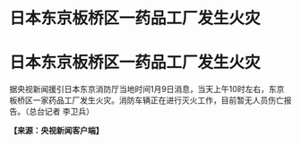 # 日本东京板桥区一药品工厂发生火灾

# 日本东京板桥区一药品工厂发生火灾

据央视新闻援引日本东京消防厅当地时间1月9日消息，当天上午10时左右，东京板桥区一家药品工厂发生火灾。消防车辆正在进行灭火工作，目前暂无人员伤亡报告。（总台记者
李卫兵）

**【来源：央视新闻客户端】**

